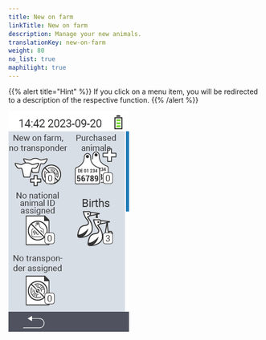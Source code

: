 ```yaml
---
title: New on farm
linkTitle: New on farm
description: Manage your new animals.
translationKey: new-on-farm
weight: 80
no_list: true
maphilight: true
---
```

{{% alert title="Hint" %}}
If you click on a menu item, you will be redirected to a description of the respective function.
{{% /alert %}}

<img src="images/newonfarm.png" alt="VitalControl New on farm" title="New on farm" usemap="#workmap" class="maphilight" />

<map name="workmap">
  <area shape="rect" coords="3,40,116,160" alt="New on farm, no transponder" title="Here you assign a transponder to new animals without a transponder&#10;Mouse click: open documentation" href="/en/docs/new-on-farm/new-no-transponder/">
  <area shape="rect" coords="3,160,116,280" alt="No national animal ID assigned" title="Here you can view all animals that have not yet been assigned an national animal ID and assign an national animal ID&#10;Mouse click: open documentation" href="/en/docs/new-on-farm/no-national-animal-id-assigned/">
  <area shape="rect" coords="3,280,116,399" alt="No transponder assigned" title="Here you can view all animals that have not yet been assigned a transponder and assign a transponder to them&#10;Mouse click: open documentation" href="/en/docs/new-on-farm/no-transponder-assigned/">

  <area shape="rect" coords="116,40,230,160" alt="Purchased animals" title="Here you can view your current purchases and export the data&#10;Mouse click: open documentation" href="/en/docs/new-on-farm/purchased-animals/">
  <area shape="rect" coords="116,160,230,280" alt="Births" title="Here you can see your births and create an export file&#10;Mouse click: open documentation" href="/en/docs/new-on-farm/births/">
</map>
